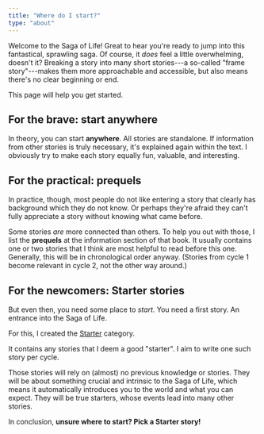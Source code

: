 ```yaml
---
title: "Where do I start?"
type: "about"
---
```


Welcome to the Saga of Life! Great to hear you're ready to jump into this fantastical, sprawling saga. Of course, it _does_ feel a little overwhelming, doesn't it? Breaking a story into many short stories---a so-called "frame story"---makes them more approachable and accessible, but also means there's no clear beginning or end.

This page will help you get started.

## For the brave: start anywhere

In theory, you can start **anywhere**. All stories are standalone. If information from other stories is truly necessary, it's explained again within the text. I obviously try to make each story equally fun, valuable, and interesting.

## For the practical: prequels

In practice, though, most people do not like entering a story that clearly has background which they do not know. Or perhaps they're afraid they can't fully appreciate a story without knowing what came before. 

Some stories _are_ more connected than others. To help you out with those, I list the **prequels** at the information section of that book. It usually contains one or two stories that I think are most helpful to read before this one. Generally, this will be in chronological order anyway. (Stories from cycle 1 become relevant in cycle 2, not the other way around.)

## For the newcomers: Starter stories

But even then, you need some place to _start_. You need a first story. An entrance into the Saga of Life.

For this, I created the [Starter](/en/genre/starter) category.

It contains any stories that I deem a good "starter". I aim to write one such story per cycle. 

Those stories will rely on (almost) no previous knowledge or stories. They will be about something crucial and intrinsic to the Saga of Life, which means it automatically introduces you to the world and what you can expect. They will be true starters, whose events lead into many other stories.

In conclusion, **unsure where to start? Pick a Starter story!**